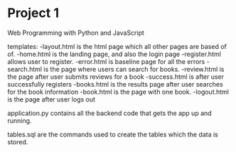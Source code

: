 # Project 1

Web Programming with Python and JavaScript

templates:
-layout.html is the html page which all other pages are based of of.
-home.html is the landing page, and also the login page
-register.html allows user to register.
-error.html is baseline page for all the errors
-search.html is the page where users can search for books.
-review.html is the page after user submits reviews for a book
-success.html is after user successfully registers
-books.html is the results page after user searches for the book information
-book.html is the page with one book.
-logout.html is the page after user logs out

application.py contains all the backend code that gets the app up and running.

tables.sql are the commands used to create the tables which the data is stored.

